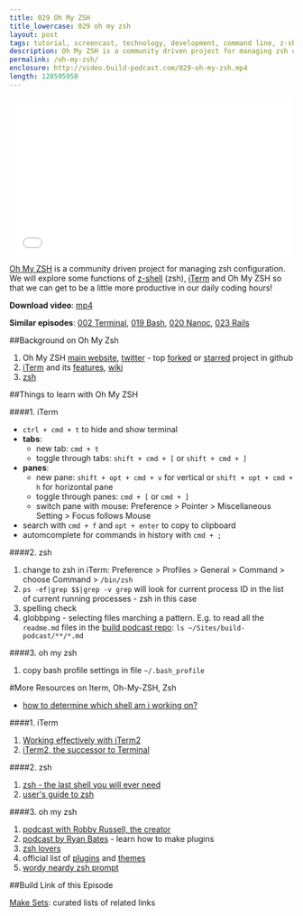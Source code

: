 ```yaml
---
title: 029 Oh My ZSH
title_lowercase: 029 oh my zsh
layout: post
tags: tutorial, screencast, technology, development, command line, z-shell, zsh, ohmyzsh. iterm2
description: Oh My ZSH is a community driven project for managing zsh configuration. We will explore some functions of z-shell (zsh), iTerm and Oh My ZSH so that we can get to be a little more productive in our daily coding hours!
permalink: /oh-my-zsh/
enclosure: http://video.build-podcast.com/029-oh-my-zsh.mp4
length: 128595958
---
```


<div id="video"><iframe src="//player.vimeo.com/video/57123291" width="500" height="281" frameborder="0" webkitallowfullscreen mozallowfullscreen allowfullscreen></iframe></div>

[Oh My ZSH](https://github.com/robbyrussell/oh-my-zsh) is a community driven project for managing zsh configuration. We will explore some functions of [z-shell](http://en.wikipedia.org/wiki/Z_shell) (zsh), [iTerm](http://www.iterm2.com/#/section/home) and Oh My ZSH so that we can get to be a little more productive in our daily coding hours!

**Download video**: [mp4](http://video.build-podcast.com/029-oh-my-zsh.mp4)

**Similar episodes**: [002 Terminal](/terminal), [019 Bash](/bash), [020 Nanoc](/nanoc), [023 Rails](/rail)

##Background on Oh My Zsh

1. Oh My ZSH [main website](https://github.com/robbyrussell/oh-my-zsh), [twitter](http://twitter.com/ohmyzsh) - top [forked](https://github.com/popular/forked) or [starred](https://github.com/popular/starred) project in github
1. [iTerm](http://www.iterm2.com/#/section/home) and its [features](http://www.iterm2.com/#/section/features), [wiki](http://code.google.com/p/iterm2/w/list)
1. [zsh](http://en.wikipedia.org/wiki/Z_shell)


##Things to learn with Oh My ZSH

####1. iTerm

- `ctrl + cmd + t` to hide and show terminal
-  **tabs**:
    -  new tab: `cmd + t`
    - toggle through tabs: `shift + cmd + [` or `shift + cmd + ]`
- **panes**:
    - new pane: `shift + opt + cmd + v` for vertical or `shift + opt + cmd + h` for horizontal pane
    - toggle through panes: `cmd + [` or `cmd + ]`
    - switch pane with mouse: Preference > Pointer > Miscellaneous Setting > Focus follows Mouse
- search with `cmd + f` and `opt + enter` to copy to clipboard
- automcomplete for commands in history with `cmd + ;`

####2. zsh

1. change to zsh in iTerm: Preference > Profiles > General > Command > choose Command > `/bin/zsh`
1. `ps -ef|grep $$|grep -v grep` will look for current process ID in the list of current running processes - zsh in this case
1. spelling check
1. globbping - selecting files marching a pattern. E.g. to read all the `readme.md` files in the [build podcast repo](https://github.com/sayanee/Build-Podcast): `ls ~/Sites/build-podcast/**/*.md`

####3. oh my zsh

1. copy bash profile settings in file `~/.bash_profile`

#More Resources on Iterm, Oh-My-ZSH, Zsh

- [how to determine which shell am i working on?](http://stackoverflow.com/questions/3327013/how-to-determine-the-current-shell-im-working-on)

####1. iTerm

1. [Working effectively with iTerm2](http://teohm.github.com/blog/2012/03/22/working-effectively-with-iterm2/)
1. [iTerm2, the successor to Terminal](http://www.astrobetter.com/iterm2-the-successor-to-the-terminal-on-osx/)

####2. zsh

1. [zsh - the last shell you will ever need](http://friedcpu.wordpress.com/2007/07/24/zsh-the-last-shell-youll-ever-need/)
1. [user's guide to zsh](http://zsh.sourceforge.net/Guide/)

####3. oh my zsh

1. [podcast with Robby Russell, the creator](http://thechangelog.com/post/5875746546/episode-0-6-1-oh-my-zsh-with-robby-russell)
1. [podcast by Ryan Bates](http://railscasts.com/episodes/308-oh-my-zsh) - learn how to make plugins
1. [zsh lovers](http://grml.org/zsh/zsh-lovers.html)
1. official list of [plugins](https://github.com/robbyrussell/oh-my-zsh/wiki/Plugins) and [themes](https://github.com/robbyrussell/oh-my-zsh/wiki/themes)
1. [wordy neardy zsh prompt](http://zanshin.net/2012/03/09/wordy-nerdy-zsh-prompt/)

##Build Link of this Episode

[Make Sets](http://www.makesets.com/): curated lists of related links
